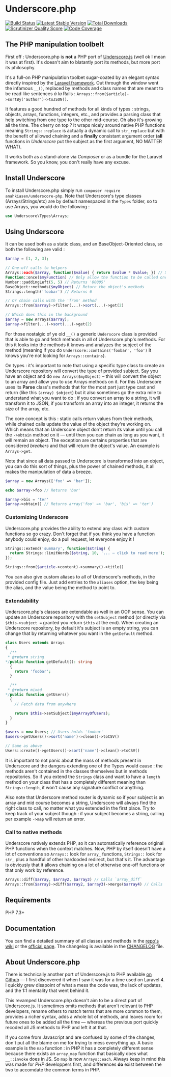 # Underscore.php

[![Build Status](https://travis-ci.org/mariosvasiliou/underscore_php.svg?branch=master)](https://travis-ci.org/mariosvasiliou/underscore_php)
[![Latest Stable Version](http://img.shields.io/packagist/v/mariosvasiliou/underscore_php.svg?style=flat)](https://packagist.org/packages/mariosvasiliou/underscore_php)
[![Total Downloads](http://img.shields.io/packagist/dt/mariosvasiliou/underscore_php.svg?style=flat)](https://packagist.org/packages/mariosvasiliou/underscore_php)
[![Scrutinizer Quality Score](http://img.shields.io/scrutinizer/g/mariosvasiliou/underscore_php.svg?style=flat)](https://scrutinizer-ci.com/g/mariosvasiliou/underscore_php/)
[![Code Coverage](http://img.shields.io/scrutinizer/coverage/g/mariosvasiliou/underscore_php.svg?style=flat)](https://scrutinizer-ci.com/g/mariosvasiliou/underscore_php/)


## The PHP manipulation toolbelt

First off : Underscore.php is **not** a PHP port of [Underscore.js][] (well ok I mean it was at first).
It's doesn't aim to blatantly port its methods, but more port its philosophy.

It's a full-on PHP manipulation toolbet sugar-coated by an elegant syntax directly inspired by the [Laravel framework][]. Out through the window went the infamous `__()`, replaced by methods and class names that are meant to be read like sentences _à la_ Rails : `Arrays::from($article)->sortBy('author')->toJSON()`.

It features a good hundred of methods for all kinds of types : strings, objects, arrays, functions, integers, etc., and provides a parsing class that help switching from one type to the other mid-course. Oh also it's growing all the time.
The cherry on top ? It wraps nicely around native PHP functions meaning `Strings::replace` is actually a dynamic call to `str_replace` but with the benefit of allowed chaining and a **finally** consistant argument order (**all** functions in _Underscore_ put the subject as the first argument, NO MATTER WHAT).

It works both as a stand-alone via *Composer* or as a bundle for the Laravel framework. So you know, you don't really have any excuse.

## Install Underscore

To install Underscore.php simply run `composer require anahkiasen/underscore-php`.
Note that Underscore's type classes (Arrays/Strings/etc) are by default namespaced in the `Types` folder, so to use Arrays, you would do the following :

```php
use Underscore\Types\Arrays;
```

## Using Underscore

It can be used both as a static class, and an BaseObject-Oriented class, so both the following are valid :

```php
$array = [1, 2, 3];

// One-off calls to helpers
Arrays::each($array, function($value) { return $value * $value; }) // Square the array
Function::once($myFunction) // Only allow the function to be called once
Number::paddingLeft(5, 5) // Returns '00005'
BaseObject::methods($myObject) // Return the object's methods
Strings::length('foobar') // Returns 6

// Or chain calls with the 'from' method
Arrays::from($array)->filter(...)->sort(...)->get(2)

// Which does this in the background
$array = new Arrays($array);
$array->filter(...)->sort(...)->get(2)
```

For those nostalgic of ye old `__()` a generic `Underscore` class is provided that is able to go and fetch methods in all of Underscore.php's methods. For this it looks into the methods it knows and analyzes the subject of the method (meaning if you do `Underscore::contains('foobar', 'foo')` it knows you're not looking for `Arrays::contains`).

On types : it's important to note that using a specific type class to create an Underscore repository will convert the type of provided subject. Say you have an object and do `new Arrays($myObject)` – this will convert the object to an array and allow you to use Arrays methods on it.
For this Underscore uses its **Parse** class's methods that for the most part just type cast and return (like this `(array) $object`) but it also sometimes go the extra mile to understand what you want to do : if you convert an array to a string, it will transform it to JSON, if you transform an array into an integer, it returns the size of the array, etc.

The core concept is this : static calls return values from their methods, while chained calls update the value of the object they're working on. Which means that an Underscore object don't return its value until you call the `->obtain` method on it — until then you can chain as long as you want, it will remain an object.
The exception are certains properties that are considered _breakers_ and that will return the object's value. An example is `Arrays->get`.

Note that since all data passed to Underscore is transformed into an object, you can do this sort of things, plus the power of chained methods, it all makes the manipulation of data a breeze.

```php
$array = new Arrays(['foo' => 'bar']);

echo $array->foo // Returns 'bar'

$array->bis = 'ter'
$array->obtain() // Returns array('foo' => 'bar', 'bis' => 'ter')
```

### Customizing Underscore

Underscore.php provides the ability to extend any class with custom functions so go crazy.
Don't forget that if you think you have a function anybody could enjoy, do a pull request, let everyone enjoy it !

```php
Strings::extend('summary', function($string) {
  return Strings::limitWords($string, 10, '... — click to read more');
});

Strings::from($article->content)->summary()->title()
```

You can also give custom aliases to all of Underscore's methods, in the provided config file. Just add entries to the `aliases` option, the key being the alias, and the value being the method to point to.

### Extendability

Underscore.php's classes are extendable as well in an OOP sense. You can update an Underscore repository with the `setSubject` method (or directly via `$this->subject =` granted you return `$this` at the end).
When creating an Underscore repository, by default it's subject is an empty string, you can change that by returning whatever you want in the `getDefault` method.

```php
class Users extends Arrays
{
  /**
 * @return string
*/public function getDefault(): string
  {
    return 'foobar';
  }

  /**
 * @return mixed
*/public function getUsers()
  {
    // Fetch data from anywhere

    return $this->setSubject($myArrayOfUsers);
  }
}

$users = new Users; // Users holds 'foobar'
$users->getUsers()->sort('name')->clean()->toCSV()

// Same as above
Users::create()->getUsers()->sort('name')->clean()->toCSV()
```

It is important to not panic about the mass of methods present in Underscore and the dangers extending one of the Types would cause : the methods aren't contained in the classes themselves but in methods repositories. So if you extend the `Strings` class and want to have a `length` method on your class that has a completely different meaning than `Strings::length`, it won't cause any signature conflict or anything.

Also note that Underscore method router is dynamic so if your subject is an array and mid course becomes a string, Underscore will always find the right class to call, no matter what you extended in the first place. Try to keep track of your subject though : if your subject becomes a string, calling per example `->map` will return an error.

### Call to native methods

Underscore natively extends PHP, so it can automatically reference original PHP functions when the context matches. Now, PHP by itself doesn't have a lot of conventions so `Arrays::` look for `array_` functions, `Strings::` look for `str_` plus a handful of other hardcoded redirect, but that's it.
The advantage is obviously that it allows chaining on a lot of otherwise one-off functions or that only work by reference.

```php
Arrays::diff($array, $array2, $array3) // Calls `array_diff`
Arrays::from($array)->diff($array2, $array3)->merge($array4) // Calls `array_diff` then `array_merge` on the result
```
## Requirements
PHP 7.3+

## Documentation

You can find a detailed summary of all classes and methods in the [repo's wiki][] or the [official page][].
The changelog is available in the [CHANGELOG][] file.

## About Underscore.php

There is technically another port of Underscore.js to PHP available [on Github][] — I first discovered it when I saw it was for a time used on Laravel 4. I quickly grew disapoint of what a mess the code was, the lack of updates, and the 1:1 mentality that went behind it.

This revamped Underscore.php doesn't aim to be a direct port of Underscore.js. It sometimes omits methods that aren't relevant to PHP developers, rename others to match terms that are more common to them, provides a richer syntax, adds a whole lot of methods, and leaves room for future ones to be added all the time — whereas the previous port quickly recoded all JS methods to PHP and left it at that.

If you come from Javascript and are confused by some of the changes, don't put all the blame on me for trying to mess everything up. A basic example is the `map` function : in PHP it has a completely different sense because there exists an `array_map` function that basically does what `__::invoke` does in JS. So `map` is now `Arrays::each`.
Always keep in mind this was made for _PHP_ developpers first, and differences **do** exist between the two to accomdate the common terms in PHP.

[CHANGELOG]: https://github.com/mariosvasiliou/underscore_php/blob/master/CHANGELOG.md
[official page]: http://anahkiasen.github.com/underscore-php/
[Laravel framework]: http://laravel.com/
[Underscore.js]: https://github.com/documentcloud/underscore
[repo's wiki]: https://github.com/Anahkiasen/underscore-php/wiki/_pages
[on Github]: https://github.com/brianhaveri/Underscore.php
